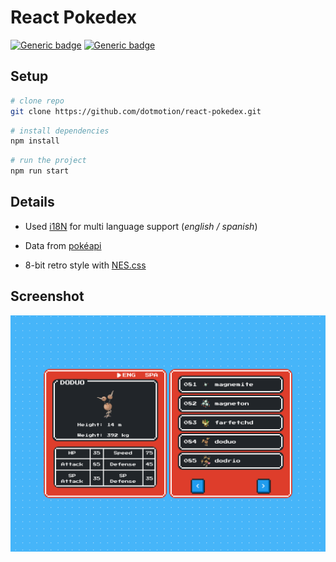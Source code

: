 # React Pokedex

[![Generic badge](https://img.shields.io/badge/node-v16.0.0-blue.svg)](https://shields.io/)
[![Generic badge](https://img.shields.io/badge/npm-v7.10.0-blue.svg)](https://shields.io/)

## Setup

```sh
# clone repo
git clone https://github.com/dotmotion/react-pokedex.git
```

```sh
# install dependencies
npm install
```

```sh
# run the project
npm run start
```

## Details

- Used [i18N](https://github.com/i18next/react-i18next) for multi language support (_english / spanish_)

- Data from [pokéapi](https://github.com/PokeAPI/pokeapi)

- 8-bit retro style with [NES.css](https://github.com/nostalgic-css/NES.css)

## Screenshot

![React-Pokedex](screenshots/screenshot_react-pokedex.png)
